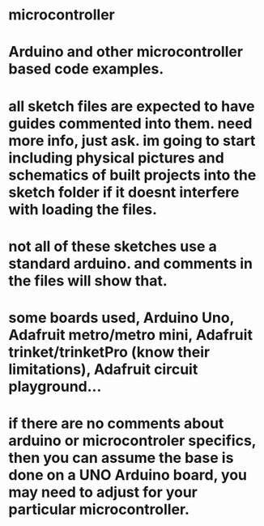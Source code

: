 # microcontroller
# Arduino and other microcontroller based code examples. 
# all sketch files are expected to have guides commented into them. need more info, just ask. im going to start including physical pictures and  schematics of built projects into the sketch folder if it doesnt interfere with loading the files. 
# not all of these sketches use a standard arduino. and comments in the files will show that. 
# some boards used, Arduino Uno, Adafruit metro/metro mini, Adafruit trinket/trinketPro (know their limitations), Adafruit circuit playground...
# if there are no comments about arduino or microcontroler specifics, then you can assume the base is done on a UNO Arduino board, you may need to adjust for your particular microcontroller. 
